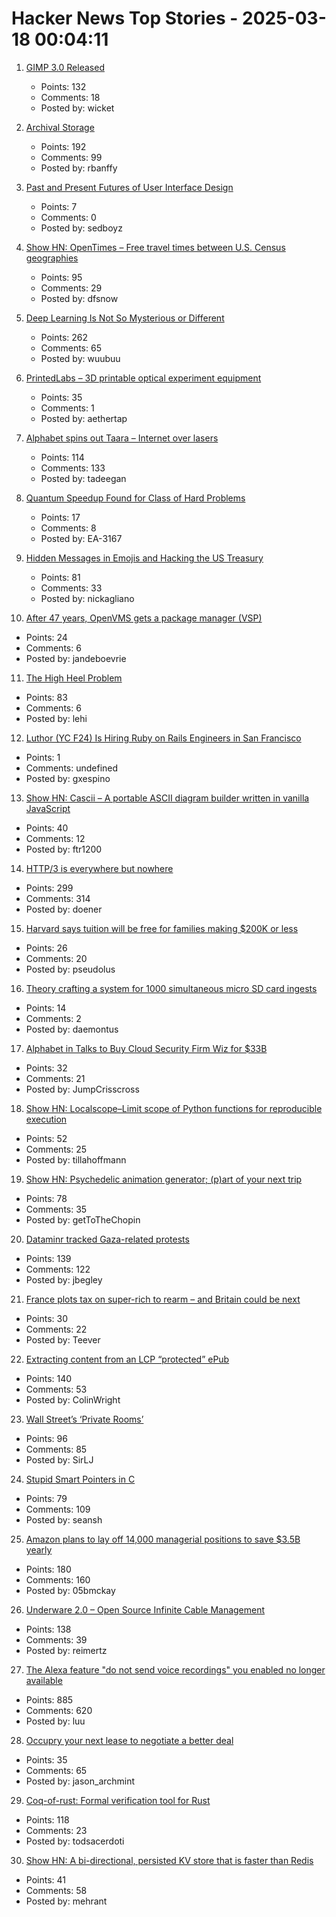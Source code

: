 # Hacker News Top Stories - 2025-03-18 00:04:11

1. [GIMP 3.0 Released](https://testing.gimp.org/news/2025/03/16/gimp-3-0-released/)
   - Points: 132
   - Comments: 18
   - Posted by: wicket

2. [Archival Storage](https://blog.dshr.org/2025/03/archival-storage.html)
   - Points: 192
   - Comments: 99
   - Posted by: rbanffy

3. [Past and Present Futures of User Interface Design](https://www.datagubbe.se/futui/)
   - Points: 7
   - Comments: 0
   - Posted by: sedboyz

4. [Show HN: OpenTimes – Free travel times between U.S. Census geographies](https://opentimes.org)
   - Points: 95
   - Comments: 29
   - Posted by: dfsnow

5. [Deep Learning Is Not So Mysterious or Different](https://arxiv.org/abs/2503.02113)
   - Points: 262
   - Comments: 65
   - Posted by: wuubuu

6. [PrintedLabs – 3D printable optical experiment equipment](https://printedlabs.uni-bayreuth.de/en)
   - Points: 35
   - Comments: 1
   - Posted by: aethertap

7. [Alphabet spins out Taara – Internet over lasers](https://x.company/blog/posts/taara-graduation/)
   - Points: 114
   - Comments: 133
   - Posted by: tadeegan

8. [Quantum Speedup Found for Class of Hard Problems](https://www.quantamagazine.org/quantum-speedup-found-for-huge-class-of-hard-problems-20250317/)
   - Points: 17
   - Comments: 8
   - Posted by: EA-3167

9. [Hidden Messages in Emojis and Hacking the US Treasury](https://slamdunksoftware.substack.com/p/hidden-messages-in-emojis-and-hacking)
   - Points: 81
   - Comments: 33
   - Posted by: nickagliano

10. [After 47 years, OpenVMS gets a package manager (VSP)](https://raymii.org/s/blog/After_47_years_OpenVMS_gets_a_package_manager_VSP.html)
   - Points: 24
   - Comments: 6
   - Posted by: jandeboevrie

11. [The High Heel Problem](https://simonschreibt.de/gat/the-high-heel-problem/)
   - Points: 83
   - Comments: 6
   - Posted by: lehi

12. [Luthor (YC F24) Is Hiring Ruby on Rails Engineers in San Francisco](https://www.ycombinator.com/companies/luthor/jobs/HKrdhp0-staff-senior-software-engineer-backend-fullstack)
   - Points: 1
   - Comments: undefined
   - Posted by: gxespino

13. [Show HN: Cascii – A portable ASCII diagram builder written in vanilla JavaScript](https://github.com/casparwylie/cascii-core)
   - Points: 40
   - Comments: 12
   - Posted by: ftr1200

14. [HTTP/3 is everywhere but nowhere](https://httptoolkit.com/blog/http3-quic-open-source-support-nowhere/)
   - Points: 299
   - Comments: 314
   - Posted by: doener

15. [Harvard says tuition will be free for families making $200K or less](https://abcnews.go.com/Business/harvard-tuition-families-making-200k/story?id=119874241)
   - Points: 26
   - Comments: 20
   - Posted by: pseudolus

16. [Theory crafting a system for 1000 simultaneous micro SD card ingests](https://forum.level1techs.com/t/theory-crafting-a-system-for-maximum-simultaneous-micro-sd-card-ingest/227159)
   - Points: 14
   - Comments: 2
   - Posted by: daemontus

17. [Alphabet in Talks to Buy Cloud Security Firm Wiz for $33B](https://www.bloomberg.com/news/articles/2025-03-17/alphabet-in-talks-to-buy-cloud-security-firm-wiz-for-33-billion)
   - Points: 32
   - Comments: 21
   - Posted by: JumpCrisscross

18. [Show HN: Localscope–Limit scope of Python functions for reproducible execution](https://localscope.readthedocs.io/en/latest/)
   - Points: 52
   - Comments: 25
   - Posted by: tillahoffmann

19. [Show HN: Psychedelic animation generator; (p)art of your next trip](https://collidingscopes.github.io/liquid-shape-distortions/)
   - Points: 78
   - Comments: 35
   - Posted by: getToTheChopin

20. [Dataminr tracked Gaza-related protests](https://theintercept.com/2025/03/17/lapd-surveillance-gaza-palestine-protests-dataminr/)
   - Points: 139
   - Comments: 122
   - Posted by: jbegley

21. [France plots tax on super-rich to rearm – and Britain could be next](https://www.telegraph.co.uk/money/tax/france-tax-super-wealthy-fund-defence-bill-britain-next/)
   - Points: 30
   - Comments: 22
   - Posted by: Teever

22. [Extracting content from an LCP “protected” ePub](https://shkspr.mobi/blog/2025/03/towards-extracting-content-from-an-lcp-protected-epub/)
   - Points: 140
   - Comments: 53
   - Posted by: ColinWright

23. [Wall Street’s ‘Private Rooms’](https://www.bloomberg.com/news/features/2025-03-16/wall-street-s-dark-pools-grow-murkier-with-private-rooms)
   - Points: 96
   - Comments: 85
   - Posted by: SirLJ

24. [Stupid Smart Pointers in C](http://blog.kevinalbs.com/stupid_smart_pointers)
   - Points: 79
   - Comments: 109
   - Posted by: seansh

25. [Amazon plans to lay off 14,000 managerial positions to save $3.5B yearly](https://techstartups.com/2025/03/17/amazon-to-lay-off-14000-managerial-positions-to-save-3-5-billion-annually/)
   - Points: 180
   - Comments: 160
   - Posted by: 05bmckay

26. [Underware 2.0 – Open Source Infinite Cable Management](https://makerworld.com/en/models/783010-underware-2-0-infinite-cable-management)
   - Points: 138
   - Comments: 39
   - Posted by: reimertz

27. [The Alexa feature "do not send voice recordings" you enabled no longer available](https://discuss.systems/@dev/114161826926246661)
   - Points: 885
   - Comments: 620
   - Posted by: luu

28. [Occupry your next lease to negotiate a better deal](https://occupry.com)
   - Points: 35
   - Comments: 65
   - Posted by: jason_archmint

29. [Coq-of-rust: Formal verification tool for Rust](https://github.com/formal-land/coq-of-rust)
   - Points: 118
   - Comments: 23
   - Posted by: todsacerdoti

30. [Show HN: A bi-directional, persisted KV store that is faster than Redis](https://hpkv.io)
   - Points: 41
   - Comments: 58
   - Posted by: mehrant

